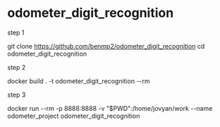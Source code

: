 # odometer_digit_recognition

step 1

git clone https://github.com/benmp2/odometer_digit_recognition
cd odometer_digit_recognition

step 2

docker build . -t odometer_digit_recognition --rm 

step 3 

docker run --rm -p 8888:8888 -v "$PWD":/home/jovyan/work --name odometer_project odometer_digit_recognition
